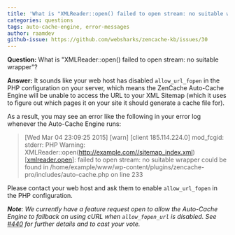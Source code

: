 ```yaml
---
title: 'What is "XMLReader::open() failed to open stream: no suitable wrapper"?'
categories: questions
tags: auto-cache-engine, error-messages
author: raamdev
github-issue: https://github.com/websharks/zencache-kb/issues/30
---
```

**Question:** What is "XMLReader::open() failed to open stream: no suitable wrapper"?

**Answer:** It sounds like your web host has disabled `allow_url_fopen` in the PHP configuration on your server, which means the ZenCache Auto-Cache Engine will be unable to access the URL to your XML Sitemap (which it uses to figure out which pages it on your site it should generate a cache file for).

As a result, you may see an error like the following in your error log whenever the Auto-Cache Engine runs:

> [Wed Mar 04 23:09:25 2015] [warn] [client 185.114.224.0] mod_fcgid: stderr: PHP Warning: XMLReader::open(http://example.com//sitemap_index.xml) [<a href='xmlreader.open'>xmlreader.open</a>]: failed to open stream: no suitable wrapper could be found in /home/example/www/wp-content/plugins/zencache-pro/includes/auto-cache.php on line 233

Please contact your web host and ask them to enable `allow_url_fopen` in the PHP configuration.

_**Note**: We currently have a feature request open to allow the Auto-Cache Engine to fallback on using cURL when `allow_fopen_url` is disabled. See [#440](https://github.com/websharks/zencache/issues/440) for further details and to cast your vote._
